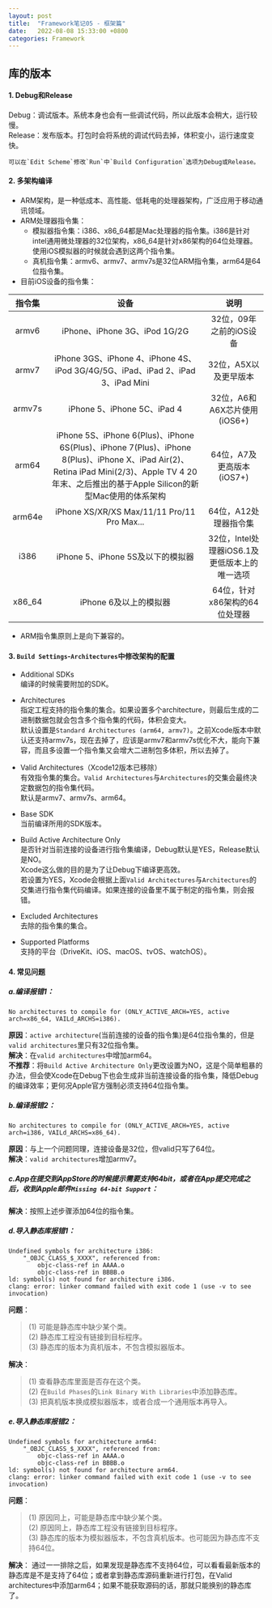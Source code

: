 ```yaml
---
layout: post
title:  "Framework笔记05 - 框架篇"
date:   2022-08-08 15:33:00 +0800
categories: Framework
---
```


## 库的版本

#### 1. Debug和Release  

Debug：调试版本。系统本身也会有一些调试代码，所以此版本会稍大，运行较慢。  
Release：发布版本。打包时会将系统的调试代码去掉，体积变小，运行速度变快。  
```
可以在`Edit Scheme`修改`Run`中`Build Configuration`选项为Debug或Release。
```


#### 2. 多架构编译  

* ARM架构，是一种低成本、高性能、低耗电的处理器架构，广泛应用于移动通讯领域。  
* ARM处理器指令集：  
  * 模拟器指令集：i386、x86_64都是Mac处理器的指令集。i386是针对intel通用微处理器的32位架构，x86_64是针对x86架构的64位处理器。使用iOS模拟器的时候就会遇到这两个指令集。  
  * 真机指令集：armv6、armv7、armv7s是32位ARM指令集，arm64是64位指令集。  
* 目前iOS设备的指令集：  

| 指令集 | 设备 | 说明 |
| :---: | :---: | :---: |
| armv6 | iPhone、iPhone 3G、iPod 1G/2G | 32位，09年之前的iOS设备 |
| armv7 | iPhone 3GS、iPhone 4、iPhone 4S、iPod 3G/4G/5G、iPad、iPad 2、iPad 3、iPad Mini | 32位，A5X以及更早版本 |
| armv7s | iPhone 5、iPhone 5C、iPad 4 | 32位，A6和A6X芯片使用(iOS6+) |
| arm64 | iPhone 5S、iPhone 6(Plus)、iPhone 6S(Plus)、iPhone 7(Plus)、iPhone 8(Plus)、iPhone X、iPad Air(2)、Retina iPad Mini(2/3)、Apple TV 4 20年末、之后推出的基于Apple Silicon的新型Mac使用的体系架构 | 64位，A7及更高版本(iOS7+) |
| arm64e | iPhone XS/XR/XS Max/11/11 Pro/11 Pro Max... | 64位，A12处理器指令集 |
| i386 | iPhone 5、iPhone 5S及以下的模拟器 | 32位，Intel处理器iOS6.1及更低版本上的唯一选项 |
| x86_64 | iPhone 6及以上的模拟器 | 64位，针对x86架构的64位处理器 |

* ARM指令集原则上是向下兼容的。  


#### 3. `Build Settings`-`Architectures`中修改架构的配置  

* Additional SDKs  
编译的时候需要附加的SDK。  

* Architectures  
指定工程支持的指令集的集合。如果设置多个architecture，则最后生成的二进制数据包就会包含多个指令集的代码，体积会变大。  
默认设置是`Standard Architectures (arm64, armv7)`。之前Xcode版本中默认还支持armv7s，现在去掉了，应该是armv7和armv7s优化不大，能向下兼容，而且多设置一个指令集又会增大二进制包多体积，所以去掉了。  

* Valid Architectures（Xcode12版本已移除）  
有效指令集的集合。`Valid Architectures`与`Architectures`的交集会最终决定数据包的指令集代码。  
默认是armv7、armv7s、arm64。  

* Base SDK  
当前编译所用的SDK版本。  

* Build Active Architecture Only  
是否针对当前连接的设备进行指令集编译，Debug默认是YES，Release默认是NO。  
Xcode这么做的目的是为了让Debug下编译更高效。  
若设置为YES，Xcode会根据上面`Valid Architectures`与`Architectures`的交集进行指令集代码编译。如果连接的设备里不属于制定的指令集，则会报错。  

* Excluded Architectures  
去除的指令集的集合。

* Supported Platforms  
支持的平台（DriveKit、iOS、macOS、tvOS、watchOS）。  

#### 4. 常见问题

##### a.编译报错1：  
```
No architectures to compile for (ONLY_ACTIVE_ARCH=YES, active arch=x86_64, VAILd_ARCHS=i386).
```
**原因**：`active architecture`(当前连接的设备的指令集)是64位指令集的，但是`valid architectures`里只有32位指令集。  
**解决**：在`valid architectures`中增加arm64。  
**不推荐**：将`Build Active Architecture Only`更改设置为NO，这是个简单粗暴的办法，但会使Xcode在Debug下也会生成非当前连接设备的指令集，降低Debug的编译效率；更何况Apple官方强制必须支持64位指令集。

##### b.编译报错2：  
```
No architectures to compile for (ONLY_ACTIVE_ARCH=YES, active arch=i386, VAILd_ARCHS=x86_64).
```
**原因**：与上一个问题同理，连接设备是32位，但valid只写了64位。  
**解决**：`valid architectures`增加armv7。  

##### c.App在提交到AppStore的时候提示需要支持64bit，或者在App提交完成之后，收到Apple邮件`Missing 64-bit Support`：  
**解决**：按照上述步骤添加64位的指令集。  

##### d.导入静态库报错1：
```
Undefined symbols for architecture i386:
    "_OBJC_CLASS_$_XXXX", referenced from:
        objc-class-ref in AAAA.o
        objc-class-ref in BBBB.o
ld: symbol(s) not found for architecture i386.
clang: error: linker command failed with exit code 1 (use -v to see invocation)
```
**问题**：  
> (1) 可能是静态库中缺少某个类。  
> (2) 静态库工程没有链接到目标程序。  
> (3) 静态库的版本为真机版本，不包含模拟器版本。 
 
**解决**：
> (1) 查看静态库里面是否存在这个类。  
> (2) 在`Build Phases`的`Link Binary With Libraries`中添加静态库。  
> (3) 把真机版本换成模拟器版本，或者合成一个通用版本再导入。  

##### e.导入静态库报错2：
```
Undefined symbols for architecture arm64:
    "_OBJC_CLASS_$_XXXX", referenced from:
        objc-class-ref in AAAA.o
        objc-class-ref in BBBB.o
ld: symbol(s) not found for architecture arm64.
clang: error: linker command failed with exit code 1 (use -v to see invocation)
```
**问题**：  
> (1) 原因同上，可能是静态库中缺少某个类。  
> (2) 原因同上，静态库工程没有链接到目标程序。  
> (3) 静态库的版本为模拟器版本，不包含真机版本。也可能因为静态库不支持64位。  

**解决**：
通过一一排除之后，如果发现是静态库不支持64位，可以看看最新版本的静态库是不是支持了64位；或者拿到静态库源码重新进行打包，在Valid architectures中添加arm64；如果不能获取源码的话，那就只能换别的静态库了。  